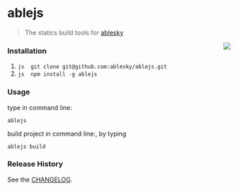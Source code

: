 ablejs
=============
[aslink]: http://www.ablesky.com
>The statics build tools for [ablesky](aslink)

<img align="right" src="http://stat.ablesky.com/stata/images/market/index/index-new-logo.png" />


### Installation
1. ```js  git clone git@github.com:ablesky/ablejs.git ```
2. ```js  npm install -g ablejs ```

### Usage
type in command line: 

    ablejs

build project in command line:, by typing 
    
    ablejs build 


### Release History
See the [CHANGELOG](CHANGELOG).

